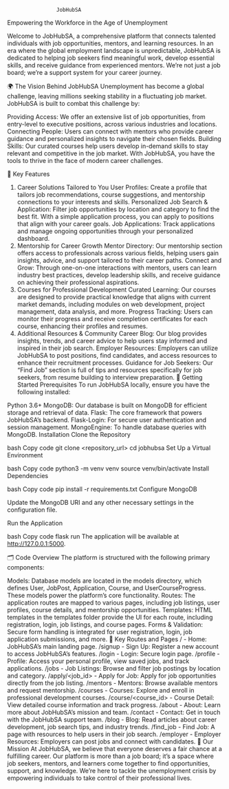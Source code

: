                     JobHubSA
Empowering the Workforce in the Age of Unemployment

Welcome to JobHubSA, a comprehensive platform that connects talented individuals with job opportunities, mentors, and learning resources. In an era where the global employment landscape is unpredictable, JobHubSA is dedicated to helping job seekers find meaningful work, develop essential skills, and receive guidance from experienced mentors. We’re not just a job board; we’re a support system for your career journey.

🌍 The Vision Behind JobHubSA
Unemployment has become a global challenge, leaving millions seeking stability in a fluctuating job market. JobHubSA is built to combat this challenge by:

Providing Access: We offer an extensive list of job opportunities, from entry-level to executive positions, across various industries and locations.
Connecting People: Users can connect with mentors who provide career guidance and personalized insights to navigate their chosen fields.
Building Skills: Our curated courses help users develop in-demand skills to stay relevant and competitive in the job market.
With JobHubSA, you have the tools to thrive in the face of modern career challenges.

🎯 Key Features
1. Career Solutions Tailored to You
User Profiles: Create a profile that tailors job recommendations, course suggestions, and mentorship connections to your interests and skills.
Personalized Job Search & Application: Filter job opportunities by location and category to find the best fit. With a simple application process, you can apply to positions that align with your career goals.
Job Applications: Track applications and manage ongoing opportunities through your personalized dashboard.
2. Mentorship for Career Growth
Mentor Directory: Our mentorship section offers access to professionals across various fields, helping users gain insights, advice, and support tailored to their career paths.
Connect and Grow: Through one-on-one interactions with mentors, users can learn industry best practices, develop leadership skills, and receive guidance on achieving their professional aspirations.
3. Courses for Professional Development
Curated Learning: Our courses are designed to provide practical knowledge that aligns with current market demands, including modules on web development, project management, data analysis, and more.
Progress Tracking: Users can monitor their progress and receive completion certificates for each course, enhancing their profiles and resumes.
4. Additional Resources & Community
Career Blog: Our blog provides insights, trends, and career advice to help users stay informed and inspired in their job search.
Employer Resources: Employers can utilize JobHubSA to post positions, find candidates, and access resources to enhance their recruitment processes.
Guidance for Job Seekers: Our “Find Job” section is full of tips and resources specifically for job seekers, from resume building to interview preparation.
🚀 Getting Started
Prerequisites
To run JobHubSA locally, ensure you have the following installed:

Python 3.6+
MongoDB: Our database is built on MongoDB for efficient storage and retrieval of data.
Flask: The core framework that powers JobHubSA’s backend.
Flask-Login: For secure user authentication and session management.
MongoEngine: To handle database queries with MongoDB.
Installation
Clone the Repository

bash
Copy code
git clone <repository_url>
cd jobhubsa
Set Up a Virtual Environment

bash
Copy code
python3 -m venv venv
source venv/bin/activate
Install Dependencies

bash
Copy code
pip install -r requirements.txt
Configure MongoDB

Update the MongoDB URI and any other necessary settings in the configuration file.

Run the Application

bash
Copy code
flask run
The application will be available at http://127.0.0.1:5000.

🗂️ Code Overview
The platform is structured with the following primary components:

Models: Database models are located in the models directory, which defines User, JobPost, Application, Course, and UserCourseProgress. These models power the platform’s core functionality.
Routes: The application routes are mapped to various pages, including job listings, user profiles, course details, and mentorship opportunities.
Templates: HTML templates in the templates folder provide the UI for each route, including registration, login, job listings, and course pages.
Forms & Validation: Secure form handling is integrated for user registration, login, job application submissions, and more.
🔗 Key Routes and Pages
/ - Home: JobHubSA’s main landing page.
/signup - Sign Up: Register a new account to access JobHubSA’s features.
/login - Login: Secure login page.
/profile - Profile: Access your personal profile, view saved jobs, and track applications.
/jobs - Job Listings: Browse and filter job postings by location and category.
/apply/<job_id> - Apply for Job: Apply for job opportunities directly from the job listing.
/mentors - Mentors: Browse available mentors and request mentorship.
/courses - Courses: Explore and enroll in professional development courses.
/course/<course_id> - Course Detail: View detailed course information and track progress.
/about - About: Learn more about JobHubSA’s mission and team.
/contact - Contact: Get in touch with the JobHubSA support team.
/blog - Blog: Read articles about career development, job search tips, and industry trends.
/find_job - Find Job: A page with resources to help users in their job search.
/employer - Employer Resources: Employers can post jobs and connect with candidates.
🌱 Our Mission
At JobHubSA, we believe that everyone deserves a fair chance at a fulfilling career. Our platform is more than a job board; it’s a space where job seekers, mentors, and learners come together to find opportunities, support, and knowledge. We’re here to tackle the unemployment crisis by empowering individuals to take control of their professional lives.
